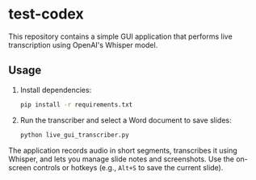 # test-codex

This repository contains a simple GUI application that performs live transcription using OpenAI's Whisper model.

## Usage

1. Install dependencies:
   ```bash
   pip install -r requirements.txt
   ```

2. Run the transcriber and select a Word document to save slides:
   ```bash
   python live_gui_transcriber.py
   ```

The application records audio in short segments, transcribes it using Whisper, and lets you manage slide notes and screenshots. Use the on-screen controls or hotkeys (e.g., `Alt+S` to save the current slide).

